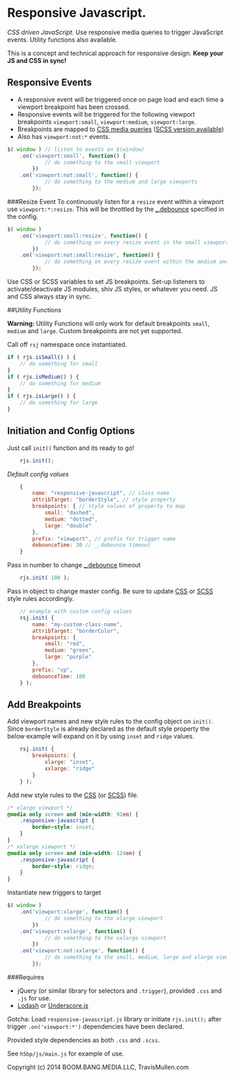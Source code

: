 # Responsive Javascript.
_CSS driven JavaScript._ Use responsive media queries to trigger JavaScript events. Utility functions also available.

This is a concept and technical approach for responsive design. **Keep your JS and CSS in sync!**

## Responsive Events
- A responsive event will be triggered once on page load and each time a viewport breakpoint has been crossed. 
- Responsive events will be triggered for the following viewport breakpoints `viewport:small`, `viewport:medium`, `viewport:large`. 
- Breakpoints are mapped to [CSS media queries](https://github.com/TravisMullen/responsive-javascript/blob/master/css/responsive-javascript.css) ([SCSS version available](https://github.com/TravisMullen/responsive-javascript/blob/master/scss/responsive-javascript.scss)) 
- Also has `viewport:not:*` events.

```js
$( window ) // listen to events on $(window)
    .on('viewport:small', function() {
            // do something to the small viewport
        })
    .on('viewport:not:small', function() {
            // do something to the medium and large viewports
        });
```

###Resize Event
To continuously listen for a `resize` event within a viewport use `viewport:*:resize`. This will be throttled by the [_.debounce](https://lodash.com/docs#debounce) specified in the config. 

```js
$( window )
    .on('viewport:small:resize', function() {
            // do something on every resize event in the small viewport
        })
    .on('viewport:not:small:resize', function() {
            // do something on every resize event within the medium and large viewports
        });
```

Use CSS or SCSS variables to set JS breakpoints. Set-up listeners to activate/deactivate JS modules, shiv JS styles, or whatever you need. JS and CSS always stay in sync.


##Utility Functions 

**Warning:** Utility Functions will only work for default breakpoints `small`, `medium` and `large`. Custom breakpoints are not yet supported. 

Call off `rsj` namespace once instantiated.
```js
if ( rjs.isSmall() ) {
    // do something for small 
}
if ( rjs.isMedium() ) {
    // do something for medium
}
if ( rjs.isLarge() ) {
    // do something for large
}
```


## Initiation and Config Options


Just call `init()` function and its ready to go!
```js
    rjs.init();
```
_Default config values_ 
```js
    {
        name: "responsive-javascript", // class name
        attribTarget: "borderStyle", // style property
        breakpoints: { // style values of property to map
            small: "dashed",
            medium: "dotted",
            large: "double"
        },
        prefix: "viewport", // prefix for trigger name
        debounceTime: 30 // _.debounce timeout
    }
```

Pass in number to change [_.debounce](https://lodash.com/docs#debounce) timeout
```js
    rjs.init( 100 );
```

Pass in object to change master config. Be sure to update [CSS](https://github.com/TravisMullen/responsive-javascript/blob/master/css/responsive-javascript.css) or [SCSS](https://github.com/TravisMullen/responsive-javascript/blob/master/scss/responsive-javascript.scss) style rules accordingly. 
```js
    // example with custom config values
    rsj.init( {
        name: "my-custom-class-name",
        attribTarget: "borderColor",
        breakpoints: {
            small: "red",
            medium: "green",
            large: "purple"
        },
        prefix: "vp",
        debounceTime: 100
    } );
```

## Add Breakpoints

Add viewport names and new style rules to the config object on `init()`. Since `borderStyle` is already declared as the default style property the below example will expand on it by using `inset` and `ridge` values.
```js
    rsj.init( {
        breakpoints: {
            xlarge: "inset",
            xxlarge: "ridge"
        }
    } );
```

Add new style rules to the [CSS](https://github.com/TravisMullen/responsive-javascript/blob/master/css/responsive-javascript.css) (or [SCSS](https://github.com/TravisMullen/responsive-javascript/blob/master/scss/responsive-javascript.scss)) file.
```css
/* xlarge viewport */
@media only screen and (min-width: 92em) {
    .responsive-javascript {
        border-style: inset;
    }
}
/* xxlarge viewport */
@media only screen and (min-width: 124em) {
    .responsive-javascript {
        border-style: ridge;
    }
}
```

Instantiate new triggers to target
```js
$( window )
    .on('viewport:xlarge', function() {
            // do something to the xlarge viewport
        })
    .on('viewport:xxlarge', function() {
            // do something to the xxlarge viewport
        })
    .on('viewport:not:xxlarge', function() {
            // do something to the small, medium, large and xlarge viewports
        });
```

###Requires
- jQuery (or similar library for selectors and `.trigger`), provided `.css` and `.js` for use.
- [Lodash](https://lodash.com/docs#debounce) or [Underscore.js](http://underscorejs.org/#debounce)

Gotcha: Load `responsive-javascript.js` library or initiate `rjs.init();` after trigger `.on('viewport:*')` dependencies have been declared. 

Provided style dependencies as both `.css` and `.scss`.

See `h5bp/js/main.js` for example of use.



Copyright (c) 2014 BOOM.BANG.MEDIA.LLC, TravisMullen.com